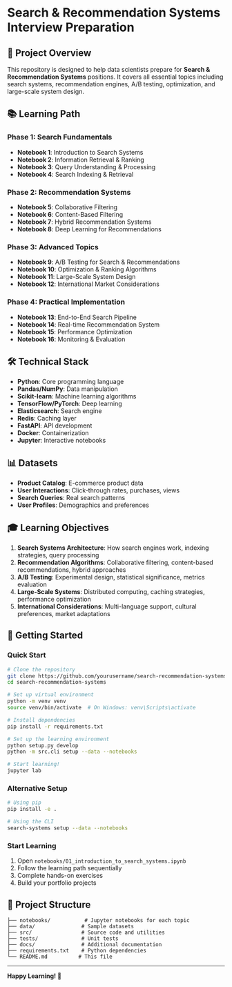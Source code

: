 # Search & Recommendation Systems Interview Preparation

## 🎯 Project Overview

This repository is designed to help data scientists prepare for **Search & Recommendation Systems** positions. It covers all essential topics including search systems, recommendation engines, A/B testing, optimization, and large-scale system design.

## 📚 Learning Path


### Phase 1: Search Fundamentals
- **Notebook 1**: Introduction to Search Systems
- **Notebook 2**: Information Retrieval & Ranking
- **Notebook 3**: Query Understanding & Processing
- **Notebook 4**: Search Indexing & Retrieval

### Phase 2: Recommendation Systems
- **Notebook 5**: Collaborative Filtering
- **Notebook 6**: Content-Based Filtering
- **Notebook 7**: Hybrid Recommendation Systems
- **Notebook 8**: Deep Learning for Recommendations

### Phase 3: Advanced Topics
- **Notebook 9**: A/B Testing for Search & Recommendations
- **Notebook 10**: Optimization & Ranking Algorithms
- **Notebook 11**: Large-Scale System Design
- **Notebook 12**: International Market Considerations

### Phase 4: Practical Implementation
- **Notebook 13**: End-to-End Search Pipeline
- **Notebook 14**: Real-time Recommendation System
- **Notebook 15**: Performance Optimization
- **Notebook 16**: Monitoring & Evaluation

## 🛠️ Technical Stack

- **Python**: Core programming language
- **Pandas/NumPy**: Data manipulation
- **Scikit-learn**: Machine learning algorithms
- **TensorFlow/PyTorch**: Deep learning
- **Elasticsearch**: Search engine
- **Redis**: Caching layer
- **FastAPI**: API development
- **Docker**: Containerization
- **Jupyter**: Interactive notebooks

## 📊 Datasets

- **Product Catalog**: E-commerce product data
- **User Interactions**: Click-through rates, purchases, views
- **Search Queries**: Real search patterns
- **User Profiles**: Demographics and preferences

## 🎓 Learning Objectives

1. **Search Systems Architecture**: How search engines work, indexing strategies, query processing
2. **Recommendation Algorithms**: Collaborative filtering, content-based recommendations, hybrid approaches
3. **A/B Testing**: Experimental design, statistical significance, metrics evaluation
4. **Large-Scale Systems**: Distributed computing, caching strategies, performance optimization
5. **International Considerations**: Multi-language support, cultural preferences, market adaptations

## 🚀 Getting Started

### Quick Start
```bash
# Clone the repository
git clone https://github.com/yourusername/search-recommendation-systems.git
cd search-recommendation-systems

# Set up virtual environment
python -m venv venv
source venv/bin/activate  # On Windows: venv\Scripts\activate

# Install dependencies
pip install -r requirements.txt

# Set up the learning environment
python setup.py develop
python -m src.cli setup --data --notebooks

# Start learning!
jupyter lab
```

### Alternative Setup
```bash
# Using pip
pip install -e .

# Using the CLI
search-systems setup --data --notebooks
```

### Start Learning
1. Open `notebooks/01_introduction_to_search_systems.ipynb`
2. Follow the learning path sequentially
3. Complete hands-on exercises
4. Build your portfolio projects

## 📝 Project Structure

```
├── notebooks/           # Jupyter notebooks for each topic
├── data/               # Sample datasets
├── src/                # Source code and utilities
├── tests/              # Unit tests
├── docs/               # Additional documentation
├── requirements.txt    # Python dependencies
└── README.md          # This file
```

---

**Happy Learning! 🚀**
